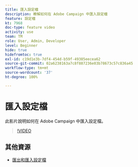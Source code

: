 ```yaml
---
title: 匯入設定檔
description: 瞭解如何在 Adobe Campaign 中匯入設定檔
feature: 設定檔
kt: 7968
doc-type: feature video
activity: use
team: TM
role: User, Admin, Developer
level: Beginner
hide: true
hidefromtoc: true
exl-id: c19d1e3b-7df4-454d-b59f-49385eecea62
source-git-commit: 02a6238163a7c8f887236e03b78673c57c836a45
workflow-type: tm+mt
source-wordcount: '37'
ht-degree: 100%

---
```


# 匯入設定檔

此影片說明如何在 Adobe Campaign 中匯入設定檔。

>[!VIDEO](https://video.tv.adobe.com/v/25608?quality=12)

## 其他資源

- [匯出和匯入設定檔](https://experienceleague.adobe.com/docs/campaign-classic/using/getting-started/profile-management/exporting-and-importing-profiles.html?lang=zh-Hant)
